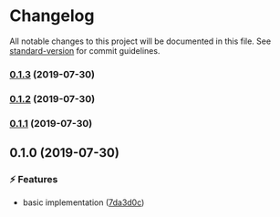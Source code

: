 # Changelog

All notable changes to this project will be documented in this file. See [standard-version](https://github.com/conventional-changelog/standard-version) for commit guidelines.

### [0.1.3](https://github.com/antfu/tsevent/compare/v0.1.2...v0.1.3) (2019-07-30)



### [0.1.2](https://github.com/antfu/tsevent/compare/v0.1.1...v0.1.2) (2019-07-30)



### [0.1.1](https://github.com/antfu/tsevent/compare/v0.1.0...v0.1.1) (2019-07-30)



## 0.1.0 (2019-07-30)


### ⚡ Features

* basic implementation ([7da3d0c](https://github.com/antfu/tsevent/commit/7da3d0c))
